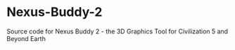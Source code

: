 # Nexus-Buddy-2 
Source code for Nexus Buddy 2 - the 3D Graphics Tool for Civilization 5 and Beyond Earth
